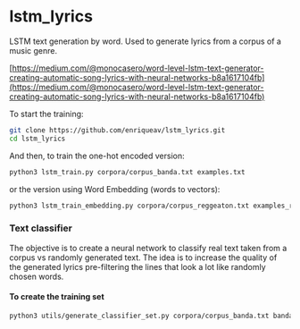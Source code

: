 # lstm_lyrics
LSTM text generation by word. Used to generate lyrics from a corpus of a music genre.

[https://medium.com/@monocasero/word-level-lstm-text-generator-creating-automatic-song-lyrics-with-neural-networks-b8a1617104fb](https://medium.com/@monocasero/word-level-lstm-text-generator-creating-automatic-song-lyrics-with-neural-networks-b8a1617104fb)

To start the training:

```bash
git clone https://github.com/enriqueav/lstm_lyrics.git
cd lstm_lyrics
```
And then, to train the one-hot encoded version:

```bash
python3 lstm_train.py corpora/corpus_banda.txt examples.txt
``` 

or the version using Word Embedding (words to vectors):

```bash
python3 lstm_train_embedding.py corpora/corpus_reggeaton.txt examples_reggeaton.txt
``` 

### Text classifier 

The objective is to create a neural network to classify real text taken from a corpus vs randomly generated text.
The idea is to increase the quality of the generated lyrics pre-filtering the lines that look a lot like randomly chosen words.

#### To create the training set 

```bash
python3 utils/generate_classifier_set.py corpora/corpus_banda.txt banda_subset.txt random_banda.txt
```